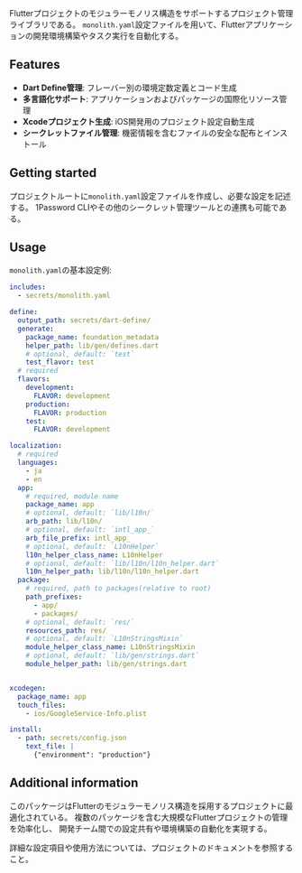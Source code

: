
Flutterプロジェクトのモジュラーモノリス構造をサポートするプロジェクト管理ライブラリである。
`monolith.yaml`設定ファイルを用いて、Flutterアプリケーションの開発環境構築やタスク実行を自動化する。

## Features

* **Dart Define管理**: フレーバー別の環境定数定義とコード生成
* **多言語化サポート**: アプリケーションおよびパッケージの国際化リソース管理
* **Xcodeプロジェクト生成**: iOS開発用のプロジェクト設定自動生成
* **シークレットファイル管理**: 機密情報を含むファイルの安全な配布とインストール

## Getting started

プロジェクトルートに`monolith.yaml`設定ファイルを作成し、必要な設定を記述する。
1Password CLIやその他のシークレット管理ツールとの連携も可能である。

## Usage

`monolith.yaml`の基本設定例:

```yaml
includes:
  - secrets/monolith.yaml

define:
  output_path: secrets/dart-define/
  generate:
    package_name: foundation_metadata
    helper_path: lib/gen/defines.dart
    # optional, default: `test`
    test_flavor: test
  # required
  flavors:
    development:
      FLAVOR: development
    production:
      FLAVOR: production
    test:
      FLAVOR: development

localization:
  # required
  languages:
    - ja
    - en
  app:
    # required, module name
    package_name: app
    # optional, default: `lib/l10n/`
    arb_path: lib/l10n/
    # optional, default: `intl_app_`
    arb_file_prefix: intl_app_
    # optional, default: `L10nHelper`
    l10n_helper_class_name: L10nHelper
    # optional, default: `lib/l10n/l10n_helper.dart`
    l10n_helper_path: lib/l10n/l10n_helper.dart
  package:
    # required, path to packages(relative to root)
    path_prefixes:
      - app/
      - packages/
    # optional, default: `res/`
    resources_path: res/
    # optional, default: `L10nStringsMixin`
    module_helper_class_name: L10nStringsMixin
    # optional, default: `lib/gen/strings.dart`
    module_helper_path: lib/gen/strings.dart


xcodegen:
  package_name: app
  touch_files:
    - ios/GoogleService-Info.plist

install:
  - path: secrets/config.json
    text_file: |
      {"environment": "production"}
```

## Additional information

このパッケージはFlutterのモジュラーモノリス構造を採用するプロジェクトに最適化されている。
複数のパッケージを含む大規模なFlutterプロジェクトの管理を効率化し、
開発チーム間での設定共有や環境構築の自動化を実現する。

詳細な設定項目や使用方法については、プロジェクトのドキュメントを参照すること。

